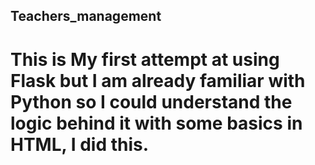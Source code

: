 ## Teachers_management

# This is My first attempt at using Flask but I am already familiar with Python so I could understand the logic behind it with some basics in HTML, I did this.
